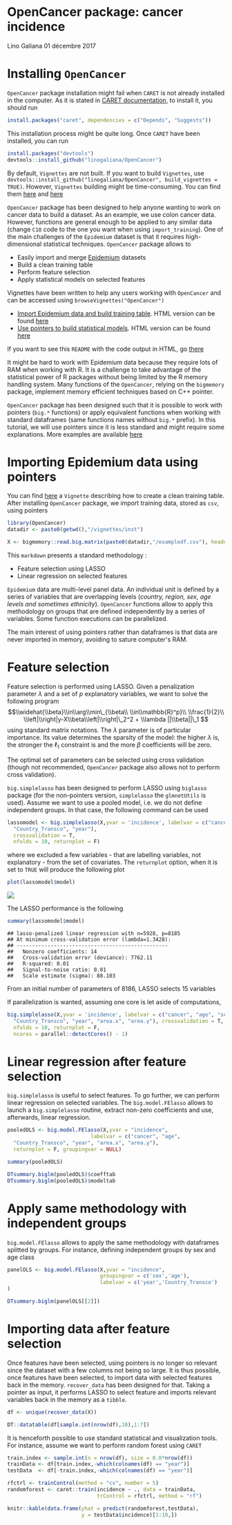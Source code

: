 OpenCancer package: cancer incidence
================
Lino Galiana
01 décembre 2017

Installing `OpenCancer`
=======================

`OpenCancer` package installation might fail when `CARET` is not already installed in the computer. As it is stated in [CARET documentation](https://cran.r-project.org/web/packages/caret/vignettes/caret.pdf), to install it, you should run

``` r
install.packages("caret", dependencies = c("Depends", "Suggests"))
```

This installation process might be quite long. Once `CARET` have been installed, you can run

``` r
install.packages("devtools")
devtools::install_github("linogaliana/OpenCancer")
```

By default, `Vignettes` are not built. If you want to build `Vignettes`, use `devtools::install_github("linogaliana/OpenCancer", build_vignettes = TRUE)`. However, `Vignettes` building might be time-consuming. You can find them [here](http://htmlpreview.github.io/?https://github.com/linogaliana/OpenCancer/blob/master/vignettes/import_data.html) and [here](http://htmlpreview.github.io/?https://github.com/linogaliana/OpenCancer/blob/master/vignettes/estimation_pointers.html)

`OpenCancer` package has been designed to help anyone wanting to work on cancer data to build a dataset. As an example, we use colon cancer data. However, functions are general enough to be applied to any similar data (change `C18` code to the one you want when using `import_training`). One of the main challenges of the `Epidemium` dataset is that it requires high-dimensional statistical techniques. `OpenCancer` package allows to

-   Easily import and merge [Epidemium](http://qa.epidemium.cc/data/epidemiology_dataset/) datasets
-   Build a clean training table
-   Perform feature selection
-   Apply statistical models on selected features

Vignettes have been written to help any users working with `OpenCancer` and can be accessed using `browseVignettes("OpenCancer")`

-   [Import Epidemium data and build training table](/vignettes/import_data.Rmd). HTML version can be found [here](http://htmlpreview.github.io/?https://github.com/linogaliana/OpenCancer/blob/master/vignettes/import_data.html)
-   [Use pointers to build statistical models](/vignettes/estimation_pointers.Rmd). HTML version can be found [here](http://htmlpreview.github.io/?https://github.com/linogaliana/OpenCancer/blob/master/vignettes/estimation_pointers.html)

If you want to see this `README` with the code output in HTML, go [there](http://htmlpreview.github.io/?https://github.com/linogaliana/OpenCancer/blob/master/README.html)

It might be hard to work with Epidemium data because they require lots of RAM when working with R. It is a challenge to take advantage of the statistical power of R packages without being limited by the R memory handling system. Many functions of the `OpenCancer`, relying on the `bigmemory` package, implement memory efficient techniques based on C++ pointer.

`OpenCancer` package has been designed such that it is possible to work with pointers (`big.*` functions) or apply equivalent functions when working with standard dataframes (same functions names without `big.*` prefix). In this tutorial, we will use pointers since it is less standard and might require some explanations. More examples are available [here](http://htmlpreview.github.io/?https://github.com/linogaliana/OpenCancer/blob/master/vignettes/estimation_pointers.html)

Importing Epidemium data using pointers
=======================================

You can find [here](/vignettes/import_data.Rmd) a `Vignette` describing how to create a clean training table. After installing `OpenCancer` package, we import training data, stored as `csv`, using pointers

``` r
library(OpenCancer)
datadir <- paste0(getwd(),"/vignettes/inst")

X <- bigmemory::read.big.matrix(paste0(datadir,"/exampledf.csv"), header = TRUE)
```

This `markdown` presents a standard methodology :

-   Feature selection using LASSO
-   Linear regression on selected features

`Epidemium` data are multi-level panel data. An individual unit is defined by a series of variables that are overlapping levels (*country, region, sex, age levels and sometimes ethnicity*). `OpenCancer` functions allow to apply this methodology on groups that are defined independently by a series of variables. Some function executions can be parallelized.

The main interest of using pointers rather than dataframes is that data are never imported in memory, avoiding to sature computer's RAM.

Feature selection
=================

Feature selection is performed using LASSO. Given a penalization parameter *λ* and a set of *p* explanatory variables, we want to solve the following program
$$\\widehat{\\beta}\\in\\arg\\min\_{\\beta\\ \\in\\mathbb{R}^p}\\ \\frac{1}{2}\\ \\left|\\right|y-X\\beta\\left|\\right|\_2^2 + \\lambda ||\\beta||\_1 $$
 using standard matrix notations. The *λ* parameter is of particular importance. Its value determines the sparsity of the model: the higher *λ* is, the stronger the ℓ<sub>1</sub> constraint is and the more *β* coefficients will be zero.

The optimal set of parameters can be selected using cross validation (though not recommended, `OpenCancer` package also allows not to perform cross validation).

`big.simplelasso` has been designed to perform LASSO using `biglasso` package (for the non-pointers version, `simplelasso` the `glmnetUtils` is used). Assume we want to use a pooled model, i.e. we do not define independent groups. In that case, the following command can be used

``` r
lassomodel <- big.simplelasso(X,yvar = 'incidence', labelvar = c("cancer", "age", "sex",
  "Country_Transco", "year"),
  crossvalidation = T,
  nfolds = 10, returnplot = F)
```

where we excluded a few variables - that are labelling variables, not explanatory - from the set of covariates. The `returnplot` option, when it is set to `TRUE` will produce the following plot

``` r
plot(lassomodel$model)
```

![](README_files/figure-markdown_github/unnamed-chunk-4-1.png)

The LASSO performance is the following

``` r
summary(lassomodel$model)
```

    ## lasso-penalized linear regression with n=5928, p=8185
    ## At minimum cross-validation error (lambda=1.3428):
    ## -------------------------------------------------
    ##   Nonzero coefficients: 14
    ##   Cross-validation error (deviance): 7762.11
    ##   R-squared: 0.01
    ##   Signal-to-noise ratio: 0.01
    ##   Scale estimate (sigma): 88.103

From an initial number of parameters of 8186, LASSO selects 15 variables

If parallelization is wanted, assuming one core is let aside of computations,

``` r
big.simplelasso(X,yvar = 'incidence', labelvar = c("cancer", "age", "sex",
  "Country_Transco", "year", "area.x", "area.y"), crossvalidation = T,
  nfolds = 10, returnplot = F,
  ncores = parallel::detectCores() - 1)
```

Linear regression after feature selection
=========================================

`big.simplelasso` is useful to select features. To go further, we can perform linear regression on selected variables. The `big.model.FElasso` allows to launch a `big.simplelasso` routine, extract non-zero coefficients and use, afterwards, linear regression.

``` r
pooledOLS <- big.model.FElasso(X,yvar = "incidence",
                           labelvar = c("cancer", "age",
  "Country_Transco", "year", "area.x", "area.y"),
  returnplot = F, groupingvar = NULL)

summary(pooledOLS)
```

``` r
DTsummary.biglm(pooledOLS)$coefftab
DTsummary.biglm(pooledOLS)$modeltab
```

Apply same methodology with independent groups
==============================================

`big.model.FElasso` allows to apply the same methodology with dataframes splitted by groups. For instance, defining independent groups by sex and age class

``` r
panelOLS <- big.model.FElasso(X,yvar = "incidence",
                              groupingvar = c('sex','age'),
                              labelvar = c('year','Country_Transco')
)

DTsummary.biglm(panelOLS[[2]])
```

Importing data after feature selection
======================================

Once features have been selected, using pointers is no longer so relevant since the dataset with a few columns not being so large. It is thus possible, once features have been selected, to import data with selected features back in the memory. `recover_data` has been designed for that. Taking a pointer as input, it performs LASSO to select feature and imports relevant variables back in the memory as a `tibble`.

``` r
df <- unique(recover_data(X))
```

``` r
DT::datatable(df[sample.int(nrow(df),10),1:7])
```

It is henceforth possible to use standard statistical and visualization tools. For instance, assume we want to perform random forest using `CARET`

``` r
train.index <- sample.int(n = nrow(df), size = 0.8*nrow(df))
trainData <- df[train.index,-which(colnames(df) == "year")]
testData  <- df[-train.index,-which(colnames(df) == "year")]

rfctrl <- trainControl(method = "cv", number = 5)
randomforest <- caret::train(incidence ~ ., data = trainData,
                             trControl = rfctrl, method = "rf")

knitr::kable(data.frame(yhat = predict(randomforest,testData),
                        y = testData$incidence)[1:10,])
```
